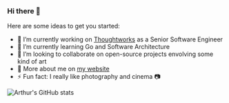 ### Hi there 👋

Here are some ideas to get you started:

- 🔭 I’m currently working on [Thoughtworks](https://www.thoughtworks.com/) as a Senior Software Engineer
- 🌱 I’m currently learning Go and Software Architecture
- 👯 I’m looking to collaborate on open-source projects envolving some kind of art
- 👀 More about me on [my website](https://arthurvdiniz.me)
- ⚡ Fun fact: I really like photography and cinema 📷

![Arthur's GitHub stats](https://github-readme-stats.vercel.app/api?username=souavds&show_icons=true&theme=tokyonight)
